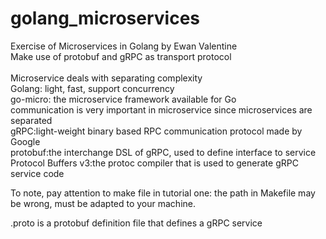 # golang_microservices
Exercise of Microservices in Golang by Ewan Valentine<br/> 
Make use of protobuf and gRPC as transport protocol<br/>  
Microservice deals with separating complexity<br/> 
Golang: light, fast, support concurrency<br/> 
go-micro: the microservice framework available for Go<br/> 
communication is very important in microservice since microservices are separated<br/> 
gRPC:light-weight binary based RPC communication protocol made by Google<br/> 
protobuf:the interchange DSL of gRPC, used to define interface to service<br/> 
Protocol Buffers v3:the protoc compiler that is used to generate gRPC service code<br/> 

To note, pay attention to make file in tutorial one: the path in Makefile may be wrong, must be adapted to your machine.<br/> 

.proto is a protobuf definition file that defines a gRPC service<br/> 

